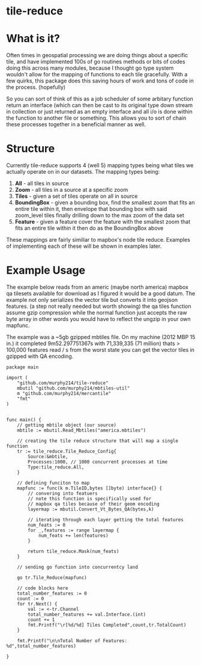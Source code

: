 # tile-reduce

# What is it?

Often times in geospatial processing we are doing things about a specific tile, and have implemented 100s of go routines methods or bits of codes doing this across many modules, because I thought go type system wouldn't allow for the mapping of functions to each tile gracefully. With a few quirks, this package does this saving hours of work and tons of code in the process. (hopefully)

So you can sort of think of this as a job scheduler of some arbitary function return an interface (which can then be cast to its original type down stream in collection or just returned as an empty interface and all i/o is done within the function to another file or something. This allows you to sort of chain these processes together in a beneficial manner as well. 

# Structure 

Currently tile-reduce supports 4 (well 5) mapping types being what tiles we actually operate on in our datasets. The mapping types being: 

1. **All** - all tiles in source
2. **Zoom** - all tiles in a source at a specific zoom
3. **Tiles** - given a set of tiles operate on all in source
4. **BoundingBox** - given a bounding box, find the smallest zoom that fits an entire tile within it, then envelope that bounding box with said zoom_level tiles finally drilling down to the max zoom of the data set 
5. **Feature** - given a feature cover the feature with the smallest zoom that fits an entire tile within it then do as the BoundingBox above

These mappings are fairly similiar to mapbox's node tile reduce. Examples of implementing each of these will be shown in examples later. 

# Example Usage

The example below reads from an americ (maybe north america) mapbox qa tilesets available for download as I figured it would be a good datum. The example not only serializes the vector tile but converts it into geojson features. (a step not really needed but worth showing) the qa tiles function assume gzip compression while the normal function just accepts the raw byte array in other words you would have to reflect the ungzip in your own mapfunc. 

The example was a ~5gb gzipped mbtiles file. On my machine (2012 MBP 15 in.) it completed 9m52.297751367s with 71,339,335 (71 million) thats > 100,000 features read / s from the worst state you can get the vector tiles in gzipped with QA encoding. 

```golang 
package main

import (
	"github.com/murphy214/tile-reduce"
	mbutil "github.com/murphy214/mbtiles-util"
	m "github.com/murphy214/mercantile"
	"fmt"
)


func main() {
	// getting mbtile object (our source)
	mbtile := mbutil.Read_Mbtiles("america.mbtiles")

	// creating the tile reduce structure that will map a single function
	tr := tile_reduce.Tile_Reduce_Config{
		Source:&mbtile,
		Processes:1000, // 1000 concurrent processes at time 
		Type:tile_reduce.All,
	}

	// defining funciton to map
	mapfunc := func(k m.TileID,bytes []byte) interface{} {
		// convering into featuers
		// note this function is specifically used for
		// mapbox qa tiles because of their geom encoding
		layermap := mbutil.Convert_Vt_Bytes_QA(bytes,k) 

		// iterating through each layer getting the total features
		num_feats := 0
		for _,features := range layermap {
			num_feats += len(features)
		}
		
		return tile_reduce.Mask(num_feats)
	}
	
	// sending go function into concurrentcy land

	go tr.Tile_Reduce(mapfunc)
	
	// code blocks here
	total_number_features := 0
	count := 0
	for tr.Next() {
		val := <-tr.Channel
		total_number_features += val.Interface.(int)
		count += 1
		fmt.Printf("\r[%d/%d] Tiles Completed",count,tr.TotalCount)
	}

	fmt.Printf("\n\nTotal Number of Features: %d",total_number_features)

}
```
